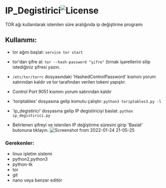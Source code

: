# IP_Degistirici![License](https://img.shields.io/badge/License-MIT-red.svg)
TOR ağı kullanılarak istenilen süre aralığında ip değiştirme programı

## Kullanımı:
- tor ağını başlat:
`service tor start`

- tor'dan şifre al:
`tor --hash-password "şifre"` (tırnak işaretlerini silip istediğiniz şifresi yazın.
- `/etc/tor/torrc` dosyasındaki 'HashedControlPassword' kısmını yorum satırından kaldır ve tor tarafından verilen tokeni yapıştır.
- Control Port 9051 kısmını yorum satırından kaldır

- 'toriptables' dosyasına gelip komutu çalıştır:
`python3 toriptables3.py -l` 

- 'ip_degistirici' dosyasına gelip IP degistiriciyi baslat:
`python ip_degistirici.py`

- Belirlenen şifreyi ve istenilen IP değiştirme süresini girip 'Baslat' butonuna tıklayın.
![Screenshot from 2022-01-24 21-05-25](https://user-images.githubusercontent.com/83416622/150839365-84f62d63-b725-4295-9d69-352beafd32d7.png)

### Gerekenler:
- linux işletim sistemi
- python2,python3
- python-tk
- tor
- git
- nano veya benzer editör
